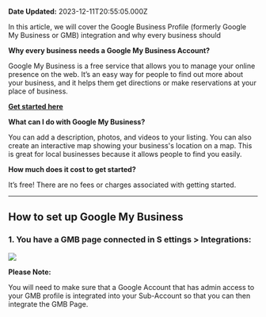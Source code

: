 **Date Updated:** 2023-12-11T20:55:05.000Z

In this article, we will cover the Google Business Profile (formerly Google My Business or GMB) integration and why every business should 

  
**Why every business needs a Google My Business Account?**

Google My Business is a free service that allows you to manage your online presence on the web. It’s an easy way for people to find out more about your business, and it helps them get directions or make reservations at your place of business. 

**[Get started here](https://support.google.com/business/answer/7353903?hl=en)**

  
**What can I do with Google My Business?**

You can add a description, photos, and videos to your listing. You can also create an interactive map showing your business's location on a map. This is great for local businesses because it allows people to find you easily.  
  
**How much does it cost to get started?**

It’s free! There are no fees or charges associated with getting started.
  
  
---

## **How to set up Google My Business**
  
  
### 1\. You have a GMB page connected in **S** **ettings > Integrations**:  
  
![](https://s3.amazonaws.com/cdn.freshdesk.com/data/helpdesk/attachments/production/48253442052/original/EckBKFfTyvu3j9eQ8Jp9DMI2uHB9o8B44A.png?1664290630)  
  
**Please Note:**

You will need to make sure that a Google Account that has admin access to your GMB profile is integrated into your Sub-Account so that you can then integrate the GMB Page.
  
  